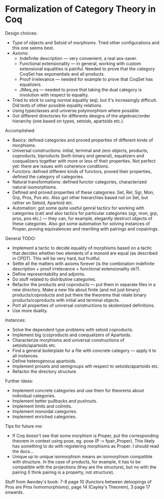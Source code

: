 # Formalization of Category Theory in Coq

Design choices:
 * Type of objects and Setoid of morphisms. Tried other configurations and this one seems best.
 * Axioms:
     - Indefinite description — very convenient, a real ass-saver.
     - Functional extensionality — in general, working with custom extensional equalities is painful. Needed to prove that the category CoqSet has exponentials and all products.
     - Proof irrelevance — needed for example to prove that CoqSet has equalizers.
     - JMeq_eq — needed to prove that taking the dual category is involution with respect to equality.
 * Tried to stick to using normal equality (eq), but it's increasingly difficult. Did tests of other possible equality relations.
 * Using typeclasses and universe polymorphism where possible.
 * Got different directories for differents designs of the algebraic/order hierarchy (one based on types, setoids, apartoids etc.).

Accomplished:
 * Basics: defined categories and proved properties of different kinds of morphisms.
 * Universal constructions: initial, terminal and zero objects, products, coproducts, biproducts (both binary and general), equalizers and coequalizers together with more or less of their properties. Not perfect yet: there are issues with coherence conditions.
 * Functors: defined different kinds of functors, proved their properties, defined the category of categories.
 * Natural transformations: defined functor categories, characterized natural isomorphisms.
 * Defined and proved properties of these categories: Set, Rel, Sgr, Mon, Grp, Pros, Pos etc. Also got other hierarchies based not on Set, but rather on Setoid, Apartoid etc.
 * Automation: got some quite useful genral tactics for working with categories (cat) and also tactics for particular categories (sgr, mon, grp, pros, pos etc.) — they can, for example, elegantly destruct objects of these categories. Also got some automation for solving instances of Proper, proving equivalences and rewriting with pairings and copairings.

General TODO:
 * Implement a tactic to decide equality of morphisms based on a tactic that decides whether two elements of a monoid are equal (as described in CPDT). This will be very hard, but fruitful.
 * Settle all the matters with axioms forever (is the combination indefinite description + proof irrelevance + functional extensionality ok?).
 * Define representability and adjoints.
 * Do stuff related to distributive categories.
 * Refactor the products and coproducts — put them in separate files in a new directory. Make a new file about finite (and not just binary) products/coproducts and put there the theorems that relate binary products/coproducts with initial and terminal objects.
 * Port all properties of universal constructions to skolemized definitions.
 * Use more duality.

Instances:
 * Solve the dependent type problems with setoid coproducts.
 * Implement big (co)products and coequalizers of Apartoids.
 * Characterize morphisms and universal constructions of setoids/apartoids etc.
 * Find a general boilerplate for a file with concrete category — apply it to all instances.
 * Define heterogenous apartoids.
 * Implement prosets and semigroups wth respect to setoids/apartoids etc.
 * Refactor the directory structure.

Further ideas:
 * Implement concrete categories and use them for theorems about individual categories.
 * Implement better pullbacks and pushouts.
 * Implement limits and colimits.
 * Implement monoidal categories.
 * Implement enriched categories.

Tips for future me:
 * If Coq doesn't see that some morphism is Proper, put the corresponding theorem in context using pose, eg. pose (P := fpair_Proper). This likely has something to do with registering morphisms as Proper. I should read the docs...
 * Unique up to unique isomorphism means an isomorphism compatible with structure. In the case of products, for example, it has to be compatible with the projections (they are the structure), but no with the pairing (I think pairing is a property, not structure).

Stuff from Awodey's book: 7-8 page 10 (functors between deloopings of Pros are Pros homomorphisms), page 14 (Cayley's Theorem), 3 page 17 onwards.
